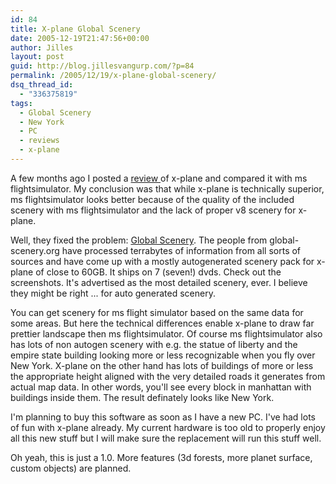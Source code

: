 ```yaml
---
id: 84
title: X-plane Global Scenery
date: 2005-12-19T21:47:56+00:00
author: Jilles
layout: post
guid: http://blog.jillesvangurp.com/?p=84
permalink: /2005/12/19/x-plane-global-scenery/
dsq_thread_id:
  - "336375819"
tags:
  - Global Scenery
  - New York
  - PC
  - reviews
  - x-plane
---
```

A few months ago I posted a <a href="http://blog.jillesvangurp.com/?p=29">review </a>of x-plane and compared it with ms flightsimulator. My conclusion was that while x-plane is technically superior, ms flightsimulator looks better because of the quality of the included scenery with ms flightsimulator and the lack of proper v8 scenery for x-plane.

Well, they fixed the problem:
<a href="http://www.global-scenery.org/">Global Scenery</a>. The people from global-scenery.org have processed terrabytes of information from all sorts of sources and have come up with a mostly autogenerated scenery pack for x-plane of close to 60GB. It ships on 7 (seven!) dvds. Check out the screenshots. It's advertised as the most detailed scenery, ever. I believe they might be right ...  for auto generated scenery.

You can get scenery for ms flight simulator based on the same data for some areas. But here the technical differences enable x-plane to draw far prettier landscape then ms flightsimulator. Of course ms flightsimulator also has lots of non autogen scenery with e.g. the statue of liberty and the empire state building looking more or less recognizable when you fly over New York. X-plane on the other hand has lots of buildings of more or less the appropriate height aligned with the very detailed roads it generates from actual map data. In other words, you'll see every block in manhattan with buildings inside them. The result definately looks like New York.

I'm planning to buy this software as soon as I have a new PC. I've had lots of fun with x-plane already. My current hardware is too old to properly enjoy all this new stuff but I will make sure the replacement will run this stuff well.

Oh yeah, this is just a 1.0. More features (3d forests, more planet surface, custom objects) are planned.